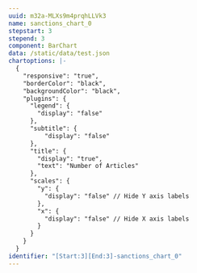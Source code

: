 ```yaml
---
uuid: m32a-MLXs9m4prqhLLVk3
name: sanctions_chart_0
stepstart: 3
stepend: 3
component: BarChart
data: /static/data/test.json
chartoptions: |-
  {
    "responsive": "true",
    "borderColor": "black",
    "backgroundColor": "black",
    "plugins": {
      "legend": {
        "display": "false"
      },
      "subtitle": {
          "display": "false"
      },
      "title": {
        "display": "true",
        "text": "Number of Articles"
      },
      "scales": {
        "y": {
          "display": "false" // Hide Y axis labels
        },
        "x": {
          "display": "false" // Hide X axis labels
        }
      }
    }
  }
identifier: "[Start:3][End:3]-sanctions_chart_0"
---
```

